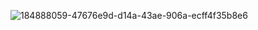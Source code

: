 ![184888059-47676e9d-d14a-43ae-906a-ecff4f35b8e6](https://user-images.githubusercontent.com/49518103/185112236-c773cf48-95f5-4b6c-a655-de74aaa47300.gif)
